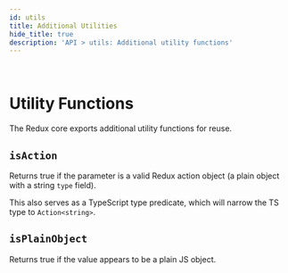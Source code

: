 ```yaml
---
id: utils
title: Additional Utilities
hide_title: true
description: 'API > utils: Additional utility functions'
---
```


&nbsp;

# Utility Functions

The Redux core exports additional utility functions for reuse.

## `isAction`

Returns true if the parameter is a valid Redux action object (a plain object with a string `type` field).

This also serves as a TypeScript type predicate, which will narrow the TS type to `Action<string>`.

## `isPlainObject`

Returns true if the value appears to be a plain JS object.

